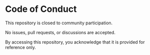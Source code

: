 # Code of Conduct

This repository is closed to community participation.  

No issues, pull requests, or discussions are accepted.

By accessing this repository, you acknowledge that it is provided for reference only.